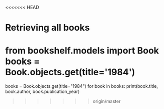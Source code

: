 <<<<<<< HEAD
# Retrieving all books
from bookshelf.models import Book
books = Book.objects.get(title='1984')
=======
books = Book.objects.get(title="1984")
for book in books:
    print(book.title, book.author, book.publication_year)
>>>>>>> origin/master

